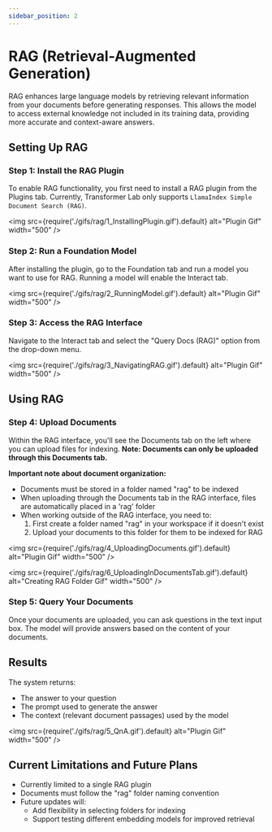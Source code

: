```yaml
---
sidebar_position: 2
---
```


# RAG (Retrieval-Augmented Generation)

RAG enhances large language models by retrieving relevant information from your documents before generating responses. This allows the model to access external knowledge not included in its training data, providing more accurate and context-aware answers.

## Setting Up RAG

### Step 1: Install the RAG Plugin

To enable RAG functionality, you first need to install a RAG plugin from the Plugins tab. Currently, Transformer Lab only supports `LlamaIndex Simple Document Search (RAG)`.

<img src={require('./gifs/rag/1_InstallingPlugin.gif').default} alt="Plugin Gif" width="500" />

### Step 2: Run a Foundation Model

After installing the plugin, go to the Foundation tab and run a model you want to use for RAG. Running a model will enable the Interact tab.

<img src={require('./gifs/rag/2_RunningModel.gif').default} alt="Plugin Gif" width="500" />

### Step 3: Access the RAG Interface

Navigate to the Interact tab and select the "Query Docs (RAG)" option from the drop-down menu.

<img src={require('./gifs/rag/3_NavigatingRAG.gif').default} alt="Plugin Gif" width="500" />

## Using RAG

### Step 4: Upload Documents

Within the RAG interface, you'll see the Documents tab on the left where you can upload files for indexing. **Note: Documents can only be uploaded through this Documents tab.**

**Important note about document organization:**

- Documents must be stored in a folder named "rag" to be indexed
- When uploading through the Documents tab in the RAG interface, files are automatically placed in a 'rag' folder
- When working outside of the RAG interface, you need to:
  1. First create a folder named "rag" in your workspace if it doesn't exist
  2. Upload your documents to this folder for them to be indexed for RAG

<img src={require('./gifs/rag/4_UploadingDocuments.gif').default} alt="Plugin Gif" width="500" />

<img src={require('./gifs/rag/6_UploadingInDocumentsTab.gif').default} alt="Creating RAG Folder Gif" width="500" />

### Step 5: Query Your Documents

Once your documents are uploaded, you can ask questions in the text input box. The model will provide answers based on the content of your documents.

## Results

The system returns:

- The answer to your question
- The prompt used to generate the answer
- The context (relevant document passages) used by the model

<img src={require('./gifs/rag/5_QnA.gif').default} alt="Plugin Gif" width="500" />

## Current Limitations and Future Plans

- Currently limited to a single RAG plugin
- Documents must follow the "rag" folder naming convention
- Future updates will:
  - Add flexibility in selecting folders for indexing
  - Support testing different embedding models for improved retrieval